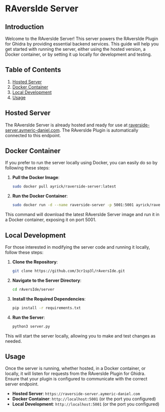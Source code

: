 # RAversIde Server

## Introduction

Welcome to the RAversIde Server! This server powers the RAversIde Plugin for Ghidra by providing essential backend services. This guide will help you get started with running the server, either using the hosted version, a Docker container, or by setting it up locally for development and testing.

## Table of Contents

1. [Hosted Server](#hosted-server)
2. [Docker Container](#docker-container)
3. [Local Development](#local-development)
4. [Usage](#usage)

## Hosted Server

The RAversIde Server is already hosted and ready for use at [raverside-server.aymeric-daniel.com](https://raverside-server.aymeric-daniel.com/). The RAversIde Plugin is automatically connected to this endpoint.

## Docker Container

If you prefer to run the server locally using Docker, you can easily do so by following these steps:

1. **Pull the Docker Image**:
    
    ```bash
    sudo docker pull ayrick/raverside-server:latest
    ```
    
2. **Run the Docker Container**:
    
    ```bash
    sudo docker run -d --name raverside-server -p 5001:5001 ayrick/raverside-server:latest
    
    ```
    

This command will download the latest RAversIde Server image and run it in a Docker container, exposing it on port 5001.

## Local Development

For those interested in modifying the server code and running it locally, follow these steps:

1. **Clone the Repository**:
    
    ```bash
    git clone https://github.com/3cr1sp3l/rAversIde.git
    ```
    
2. **Navigate to the Server Directory**:
    
    ```bash
    cd rAversIde/server
    ```
    
3. **Install the Required Dependencies**:
    
    ```bash
    pip install -r requirements.txt
    ```
    
4. **Run the Server**:
    
    ```bash
    python3 server.py
    ```
    

This will start the server locally, allowing you to make and test changes as needed.

## Usage

Once the server is running, whether hosted, in a Docker container, or locally, it will listen for requests from the RAversIde Plugin for Ghidra. Ensure that your plugin is configured to communicate with the correct server endpoint.

- **Hosted Server**: `https://raverside-server.aymeric-daniel.com`
- **Docker Container**: `http://localhost:5001` (or the port you configured)
- **Local Development**: `http://localhost:5001` (or the port you configured)

